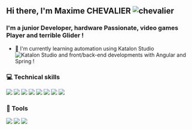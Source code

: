 ## Hi there, I'm Maxime CHEVALIER ![chevalier](https://user-images.githubusercontent.com/49071026/165537276-7fd03b3e-1bab-4196-bb93-56efc5e9a436.png)
<!-- "https://www.flaticon.com/fr/icones-gratuites/chevalier" title="chevalier icônes" Chevalier icon created by Freepik - Flaticon -->

### I'm a junior Developer, hardware Passionate, video games Player and terrible Glider !

* 🌱 I'm currently learning automation using Katalon Studio ![Katalon Studio](https://user-images.githubusercontent.com/49071026/165519366-b6767903-3a72-4edb-8fc5-9282840e55fc.png) and front/back-end developments with Angular and Spring !

### 💻 Technical skills

![](https://img.shields.io/badge/Java-ED8B00?style=plastic&logo=java&logoColor=white&labelColor=383E42)
![](https://img.shields.io/badge/JavaScript-F7DF1E?style=plastic&logo=javascript&logoColor=white&labelColor=383E42)
![](https://img.shields.io/badge/TypeScript-007ACC?style=plastic&logo=typescript&logoColor=white&labelColor=383E42)
![](https://img.shields.io/badge/HTML5-E34F26?style=plastic&logo=html5&logoColor=white&labelColor=383E42)
![](https://img.shields.io/badge/CSS3-1572B6?style=plastic&logo=css3&logoColor=white&labelColor=383E42)
![](https://img.shields.io/badge/Spring-6DB33F?style=plastic&logo=spring&logoColor=white&labelColor=383E42)
![](https://img.shields.io/badge/Angular-DD0031?style=plastic&logo=angular&logoColor=white&labelColor=383E42)
![](https://img.shields.io/badge/Symfony-black?style=plastic&logo=symfony&logoColor=white&labelColor=383E42)

### 🧰 Tools
![](https://img.shields.io/badge/Git-F54D27?style=plastic&logo=git&logoColor=white&labelColor=383E42)
![](https://img.shields.io/badge/GitHub-black?style=plastic&logo=github&logoColor=white&labelColor=383E42)
![](https://img.shields.io/badge/GitLab-FC6D21?style=plastic&logo=gitlab&logoColor=white&labelColor=383E42)
